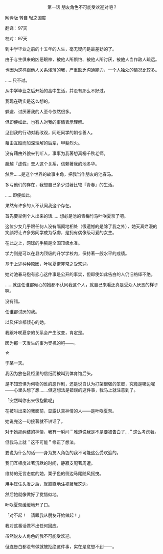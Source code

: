 <p align="center">第一话 朋友角色不可能受欢迎对吧？</p>

网译版 转自 轻之国度

翻译：97天

校对：97天

到中学毕业之前的十五年的人生，毫无疑问是最差劲的了。

由于与生俱来的凶恶眼神，被他人所惧怕、被他人所讨厌，被他人当作敌人疏远。

也因为这样跟他人关系浅薄的我，严重缺乏沟通能力，一个人独处的情况比较多。

……只不过。

从中学毕业之后开始的高中生活，并没有那么不好过。

我现在确实是这么想的。

躲避、讨厌著我的人至今依然很多。

但即便如此，也有人对我的事情表示理解。

见到我的行动对我改观，同班同学的朝仓善人。

藉由互殴而加深理解的后辈，甲斐烈火。

没有藉由外貌来判断人，事事为我著想真桐千秋老师。

超越『虚假』恋人这个关系，信赖著我的池冬华。

然后……是这个世界的故事主角，把我当作朋友的池春马。

多亏他们的存在，我想自己多少过著比较『青春』的生活。

……即便如此。

果然有许多的人不认同我这个存在。

首先要举例个人出来的话……想必是池的青梅竹马叶咲夏奈了吧。

这位少女几乎跟任何人没有隔阂地相处（很遗憾的是除了我之外），她天真烂漫的笑颜将让许多男同学成为俘虏，是拥有偶像级可爱的女生。

在此之上，网球的手腕是全国顶级水准。

学力则是可以在县内顶级的升学学校内，保持著一般水平的成绩。

基于上述种种原因，叶咲夏奈非常之受欢迎。

她对池春马抱有恋心这件事是公开的事实，但即使如此告白的人仍旧络绎不绝。

……就连任谁都倾心的她都不认同我这个人，就自己来看还真是受众人厌恶的样子啊。

没有错。

任谁都讨厌的我。

以及任谁都倾心的她。

我跟叶咲夏奈的关系会产生改变，肯定是。

因为那一天发生的事为契机的吧——。

☆

于某一天。

我因为放在鞋柜里的信纸而被叫到体育馆后头。

是不知恐惧为何物的谁的恶作剧，还是说自认为打架很强的笨蛋，究竟是哪边呢——心里头想了想…….但这想法是错误的这件事，我马上就注意到了。

「突然叫你出来很抱歉呢」

在被叫出来的我面前，显露认真神情的人——是叶咲夏奈。

她说完这一句接著就不讲话了。

对于她那纠结的神情，我有一瞬间＂难道说我是不是要被告白了…＂这么考虑著。

但我马上就＂这不可能＂修正了想法。

要说为什么的话——身为友人角色的我不可能这么受欢迎的。

我们互相度过著沉默的时间，静寂支配著周遭。

维持的无言态度的她，栗子色的侧边马尾随风摇曳。

用手压住头发之后，就直直地注视著我这边。

然后她就像做好了觉悟似地。

叶咲夏奈缓缓地开了口。

「对不起！　请跟我从朋友开始做起！」

我对这番话做不出任何回应。

虽然说友人角色的我不可能受欢迎。

但连告白都没有做就被拒绝这件事，实在是意想不到——。

